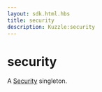 ```yaml
---
layout: sdk.html.hbs
title: security
description: Kuzzle:security
---
```


# security

A [Security](/sdk/android/3/security) singleton.
